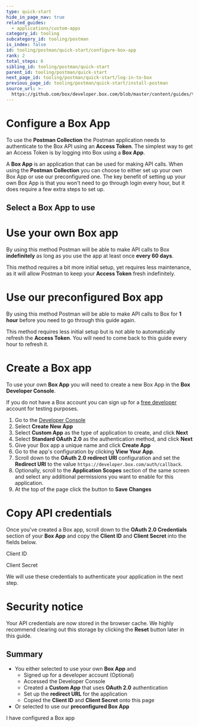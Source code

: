 ```yaml
---
type: quick-start
hide_in_page_nav: true
related_guides:
  - applications/custom-apps
category_id: tooling
subcategory_id: tooling/postman
is_index: false
id: tooling/postman/quick-start/configure-box-app
rank: 2
total_steps: 6
sibling_id: tooling/postman/quick-start
parent_id: tooling/postman/quick-start
next_page_id: tooling/postman/quick-start/log-in-to-box
previous_page_id: tooling/postman/quick-start/install-postman
source_url: >-
  https://github.com/box/developer.box.com/blob/master/content/guides/tooling/postman/quick-start/2-configure-box-app.md
---
```


<!-- alex disable postman-postwoman -->

# Configure a Box App

To use the **Postman Collection** the Postman application needs to authenticate
to the Box API using an **Access Token**. The simplest way to get an Access
Token is by logging into Box using a **Box App**.

A **Box App** is an application that can be used for making API calls. When
using the **Postman Collection** you can choose to either set up your own Box
App or use our preconfigured one. The key benefit of setting up your own Box App
is that you won't need to go through login every hour, but it does require a few
extra steps to set up.

## Select a Box App to use

<Grid columns='2'>

<Choose option='postman.app_type' value='use_own' color='blue'>

# Use your own Box app

By using this method Postman will be
able to make API calls to Box **indefinitely**
as long as you use the app at least once
**every 60 days**.

This method requires a bit more initial setup, yet
requires less maintenance, as it will allow Postman
to keep your **Access Token** fresh indefinitely.

</Choose>

<Choose option='postman.app_type' value='use_box' color='red'>

# Use our preconfigured Box app

By using this method Postman will be
able to make API calls to Box for **1 hour**
before you need to go through this guide again.

This method requires less initial setup but is not able
to automatically refresh the **Access Token**. You will
need to come back to this guide every hour to refresh it.

</Choose>

</Grid>

<Choice option='postman.app_type' value='use_own' color='blue'>

# Create a Box app

To use your own **Box App** you will need to create a
new Box App in the **Box Developer Console**.

If you do not have a Box account you can sign up for a [free
developer][signup] account for testing purposes.

1. Go to the [Developer Console][devconsole]
1. Select **Create New App**
1. Select **Custom App** as the type of application to create, and click **Next**
1. Select **Standard OAuth 2.0** as the authentication method, and click
**Next**
1. Give your Box app a unique name and click **Create App**
1. Go to the app's configuration by clicking **View Your App**.
1. Scroll down to the **OAuth 2.0 redirect URI** configuration and set the
**Redirect URI** to the value `https://developer.box.com/auth/callback`.
1. Optionally, scroll to the **Application Scopes** section of the same screen
and select any additional permissions you want to enable for this application.
1. At the top of the page click the button to **Save Changes**

</Choice>

<Choice option='postman.app_type' value='use_own' color='blue'>

# Copy API credentials

Once you've created a Box app, scroll down to the **OAuth 2.0 Credentials**
section of your **Box App** and copy the **Client ID** and **Client Secret** into
the fields below.

<Store
id='postman_credentials.client_id'
placeholder='zECq2EkYBjZ...'
pattern='\w{32}'>
Client ID

</Store>

<Store
id='postman_credentials.client_secret'
placeholder='913td9hr6jo...'
pattern='\w{32}'>
Client Secret

</Store>

We will use these credentials to authenticate your application in the next step.

</Choice>

<Choice option='postman.app_type' value='use_own' color='none'>

<Message danger>

# Security notice

Your API credentials are now stored in the browser cache. We highly
recommend clearing out this storage by clicking the **Reset** button later in
this guide.

</Message>

</Choice>

<Choice option='postman.app_type' value='use_box,use_own' color='none'>

## Summary

* You either selected to use your own **Box App** and
  * Signed up for a developer account (Optional)
  * Accessed the Developer Console
  * Created a **Custom App** that uses **OAuth 2.0** authentication
  * Set up the **redirect URL** for the application
  * Copied the **Client ID** and **Client Secret** onto this page
* Or selected to use our **preconfigured Box App**

</Choice>

<Observe option='postman.app_type' value='use_box,use_own'>
<Next>

I have configured a Box app

</Next>

</Observe>

[devconsole]: https://account.box.com/developers/services
[signup]: https://account.box.com/signup/n/developer
